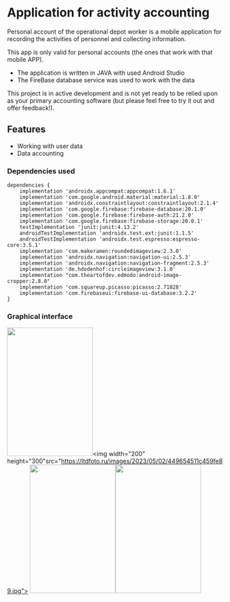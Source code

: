 # Application for activity accounting
Personal account of the operational depot worker is a mobile application for recording the activities of personnel and collecting information.

This app is only valid for personal accounts (the ones that work with that mobile APP).
  + The application is written in JAVA with used Android Studio
  + The FireBase database service was used to work with the data

This project is in active development and is not yet ready to be relied upon as your primary accounting software (but please feel free to try it out and offer feedback!).

## Features

+ Working with user data
+ Data accounting

### Dependencies used
```
dependencies {
    implementation 'androidx.appcompat:appcompat:1.6.1'
    implementation 'com.google.android.material:material:1.8.0'
    implementation 'androidx.constraintlayout:constraintlayout:2.1.4'
    implementation 'com.google.firebase:firebase-database:20.1.0'
    implementation 'com.google.firebase:firebase-auth:21.2.0'
    implementation 'com.google.firebase:firebase-storage:20.0.1'
    testImplementation 'junit:junit:4.13.2'
    androidTestImplementation 'androidx.test.ext:junit:1.1.5'
    androidTestImplementation 'androidx.test.espresso:espresso-core:3.5.1'
    implementation 'com.makeramen:roundedimageview:2.3.0'
    implementation 'androidx.navigation:navigation-ui:2.5.3'
    implementation 'androidx.navigation:navigation-fragment:2.5.3'
    implementation 'de.hdodenhof:circleimageview:3.1.0'
    implementation "com.theartofdev.edmodo:android-image-cropper:2.8.0"
    implementation 'com.squareup.picasso:picasso:2.71828'
    implementation 'com.firebaseui:firebase-ui-database:3.2.2'
}
```

### Graphical interface

<img width="200" height="300" src="https://ltdfoto.ru/images/2023/05/02/3.jpg"><img width="200" height="300"src="https://ltdfoto.ru/images/2023/05/02/449654511c459fe89.jpg">
<img width="200" height="300" src="https://ltdfoto.ru/images/2023/05/02/8fb4b386cf9c17ddc.jpg"><img width="200" height="300" src="https://ltdfoto.ru/images/2023/05/02/9.jpg">
